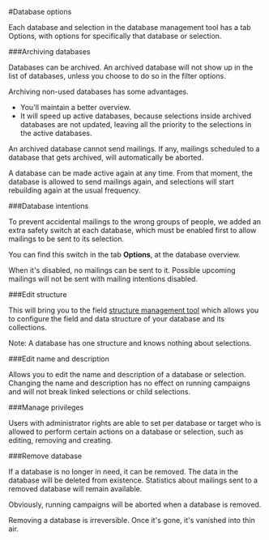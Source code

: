 #Database options

Each database and selection in the database management tool has a tab Options, with 
options for specifically that database or selection. 

###Archiving databases

Databases can be archived. An archived database will not show up in the list of databases, unless you 
choose to do so in the filter options. 

Archiving non-used databases has some advantages. 

* You'll maintain a better overview. 
* It will speed up active databases, because selections inside archived databases are not 
updated, leaving all the priority to the selections in the active databases. 

An archived database cannot send mailings. If any, mailings scheduled to a database that gets archived, will automatically be aborted. 

A database can be made active again at any time. From that moment, the database is allowed to send mailings again, 
and selections will start rebuilding again at the usual frequency.

###Database intentions

To prevent accidental mailings to the wrong groups of people, we added an extra safety switch at each database, which must be enabled first to allow mailings to be sent to its selection.

You can find this switch in the tab **Options**, at the database overview. 

When it's disabled, no mailings can be sent to it. Possible upcoming mailings will not be sent
with mailing intentions disabled. 

###Edit structure

This will bring you to the field [structure management tool](database-field-structure) which allows 
you to configure the field and data structure of your database and its collections.

Note: A database has one structure and knows nothing about selections. 

###Edit name and description

Allows you to edit the name and description of a database or selection. Changing the name and description 
has no effect on running campaigns and will not break linked selections or child selections. 

###Manage privileges

Users with administrator rights are able to set per database or target who is allowed 
to perform certain actions on a database or selection, such as editing, removing and creating. 

###Remove database

If a database is no longer in need, it can be removed. The data in the database will be 
deleted from existence. Statistics about mailings sent to a removed database will remain available. 

Obviously, running campaigns will be aborted when a database is removed. 

Removing a database is irreversible. Once it's gone, it's vanished into thin air.   